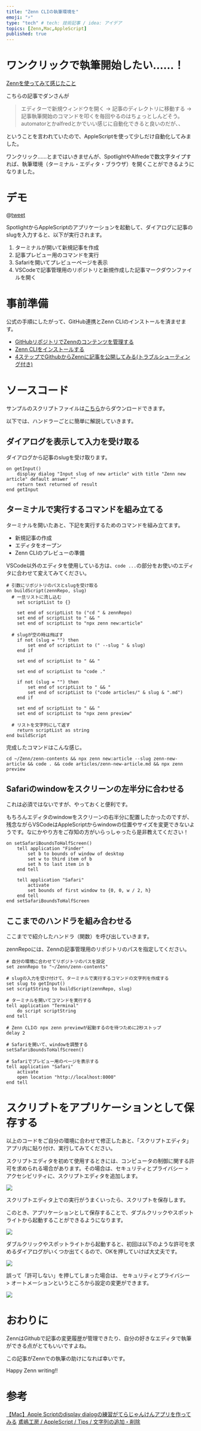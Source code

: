 ```yaml
---
title: "Zenn CLIの執筆環境を"
emoji: "⚡️"
type: "tech" # tech: 技術記事 / idea: アイデア
topics: [Zenn,Mac,AppleScript]
published: true
---
```


# ワンクリックで執筆開始したい……！

[Zennを使ってみて感じたこと](https://zenn.dev/d0ne1s/articles/12c997e1858a6d3da4bc)

こちらの記事でダンさんが

>エディターで新規ウィンドウを開く → 記事のディレクトリに移動する → 記事執筆開始のコマンドを叩くを毎回やるのはちょっとしんどそう。automatorとかalfredとかでいい感じに自動化できると良いのだが、、

ということを言われていたので、AppleScriptを使って少しだけ自動化してみました。

ワンクリック……とまではいきませんが、SpotlightやAlfredeで数文字タイプすれば、執筆環境（ターミナル・エディタ・ブラウザ）を開くことができるようになりました。

# デモ

@[tweet](https://twitter.com/turara_engeneer/status/1306577317280448512)

SpotlightからAppleScriptのアプリケーションを起動して、ダイアログに記事のslugを入力すると、以下が実行されます。

[^1]: GIFには1.5MBの制限があるようで、小さいGIFしか

1. ターミナルが開いて新規記事を作成
2. 記事プレビュー用のコマンドを実行
3. Safariを開いてプレビューページを表示
4. VSCodeで記事管理用のリポジトリと新規作成した記事マークダウンファイルを開く

# 事前準備

公式の手順にしたがって、GitHub連携とZenn CLIのインストールを済ませます。

- [GitHubリポジトリでZennのコンテンツを管理する](https://zenn.dev/zenn/articles/connect-to-github)
- [Zenn CLIをインストールする](https://zenn.dev/zenn/articles/install-zenn-cli)
- [4ステップでGithubからZennに記事を公開してみる(トラブルシューティング付き)](https://zenn.dev/ohbashunsuke/articles/20200917001-deploy-with-github)


# ソースコード

サンプルのスクリプトファイルは[こちら](https://github.com/turara/zenn-contents/blob/master/samples/zenn-new-article-with-applescript/zenn-new-article-sample.scpt)からダウンロードできます。

以下では、ハンドラーごとに簡単に解説していきます。

## ダイアログを表示して入力を受け取る

ダイアログから記事のslugを受け取ります。

```applescript
on getInput()
	display dialog "Input slug of new article" with title "Zenn new article" default answer ""
	return text returned of result
end getInput
```

## ターミナルで実行するコマンドを組み立てる

ターミナルを開いたあと、下記を実行するためのコマンドを組み立てます。

- 新規記事の作成
- エディタをオープン
- Zenn CLIのプレビューの準備

VSCode以外のエディタを使用している方は、`code ...`の部分をお使いのエディタに合わせて変えてみてください。

```applescript
# 引数にリポジトリのパスとslugを受け取る
on buildScript(zennRepo, slug)
  # 一旦リストに流し込む
	set scriptList to {}

	set end of scriptList to ("cd " & zennRepo)
	set end of scriptList to " && "
	set end of scriptList to "npx zenn new:article"

  # slugが空の時は飛ばす
	if not (slug = "") then
		set end of scriptList to (" --slug " & slug)
	end if

	set end of scriptList to " && "

	set end of scriptList to "code ."

	if not (slug = "") then
		set end of scriptList to " && "
		set end of scriptList to ("code articles/" & slug & ".md")
	end if

	set end of scriptList to " && "
	set end of scriptList to "npx zenn preview"

  # リストを文字列にして返す
	return scriptList as string
end buildScript
```

完成したコマンドはこんな感じ。

```shell
cd ~/Zenn/zenn-contents && npx zenn new:article --slug zenn-new-article && code . && code articles/zenn-new-article.md && npx zenn preview
```


## Safariのwindowをスクリーンの左半分に合わせる

これは必須ではないですが、やっておくと便利です。

もちろんエディタのwindowをスクリーンの右半分に配置したかったのですが、残念ながらVSCodeはAppleScriptからwindowの位置やサイズを変更できないようです。なにかやり方をご存知の方がいらっしゃったら是非教えてください！

```applescript
on setSafariBoundsToHalfScreen()
	tell application "Finder"
		set b to bounds of window of desktop
		set w to third item of b
		set h to last item in b
	end tell

	tell application "Safari"
		activate
		set bounds of first window to {0, 0, w / 2, h}
	end tell
end setSafariBoundsToHalfScreen
```

## ここまでのハンドラを組み合わせる

ここまでで紹介したハンドラ（関数）を呼び出していきます。

zennRepoには、Zennの記事管理用のリポジトリのパスを指定してください。

```applescript
# 自分の環境に合わせてリポジトリのパスを設定
set zennRepo to "~/Zenn/zenn-contents"

# slugの入力を受け付けて、ターミナルで実行するコマンドの文字列を作成する
set slug to getInput()
set scriptString to buildScript(zennRepo, slug)

# ターミナルを開いてコマンドを実行する
tell application "Terminal"
	do script scriptString
end tell

# Zenn CLIの npx zenn previewが起動するのを待つために2秒ストップ
delay 2

# Safariを開いて、windowを調整する
setSafariBoundsToHalfScreen()

# Safariでプレビュー用のページを表示する
tell application "Safari"
	activate
	open location "http://localhost:8000"
end tell
```

# スクリプトをアプリケーションとして保存する

以上のコードをご自分の環境に合わせて修正したあと、「スクリプトエディタ」アプリ内に貼り付け、実行してみてください。

スクリプトエディタを初めて使用するときには、コンピュータの制御に関する許可を求められる場合があります。その場合は、セキュリティとプライバシー > アクセシビリティに、スクリプトエディタを追加します。

![](https://storage.googleapis.com/zenn-user-upload/fpx9ikq1mtiafk9r9eje4oqy4tld)

スクリプトエディタ上での実行がうまくいったら、スクリプトを保存します。

このとき、アプリケーションとして保存することで、ダブルクリックやスポットライトから起動することができるようになります。

![](https://storage.googleapis.com/zenn-user-upload/jb42m455k66ys3ba4wxfllz4zzl6)

ダブルクリックやスポットライトから起動すると、初回は以下のような許可を求めるダイアログがいくつか出てくるので、OKを押していけば大丈夫です。

![](https://storage.googleapis.com/zenn-user-upload/oty60rega7qvtsd8d4hwf2he3v3w)

誤って「許可しない」を押してしまった場合は、 セキュリティとプライバシー > オートメーションというところから設定の変更ができます。

![](https://storage.googleapis.com/zenn-user-upload/x6eb315fgmp7fsi2btw517e0ow45)

# おわりに

ZennはGithubで記事の変更履歴が管理できたり、自分の好きなエディタで執筆ができる点がとてもいいですよね。

この記事がZennでの執筆の助けになれば幸いです。

Happy Zenn writing!!

# 参考

[【Mac】Apple Scriptのdisplay dialogの練習がてらじゃんけんアプリを作ってみる](https://qiita.com/soh19/items/200f5881ed1fc87665dd)
[鳶嶋工房 / AppleScript / Tips / 文字列の追加・削除](http://tonbi.jp/AppleScript/Tips/String/AddDelete.html)